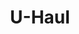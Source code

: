 ---
title: "U-Haul"
url: /maple-valley/u-haul-maple-valley-black-diamond-road-southeast/
shop: storage rental
---